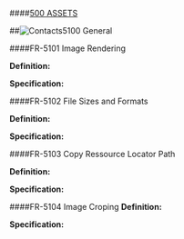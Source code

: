 ####[500 ASSETS](https://github.com/massiveart/sulu-docs/tree/master/system-requirements/500-assets "500 ASSETS")

##![Contacts](https://raw.github.com/massiveart/sulu-docs/master/system-requirements/images/assets.png)5100 General

####FR-5101 Image Rendering

**Definition:**

**Specification:**

####FR-5102 File Sizes and Formats

**Definition:**

**Specification:**

####FR-5103 Copy Ressource Locator Path

**Definition:**

**Specification:**

####FR-5104 Image Croping
**Definition:**

**Specification:**
